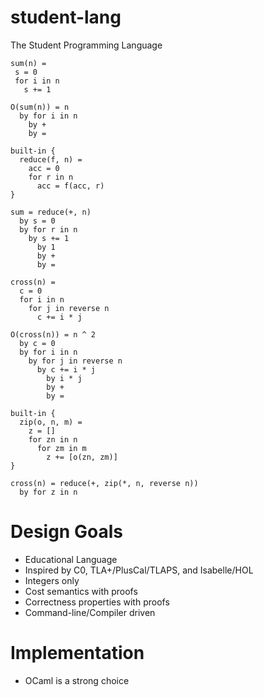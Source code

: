 # student-lang

The Student Programming Language

```
sum(n) =
 s = 0
 for i in n
   s += 1
   
O(sum(n)) = n
  by for i in n
    by +
    by =

built-in {
  reduce(f, n) =
    acc = 0
    for r in n
      acc = f(acc, r)
}

sum = reduce(+, n)
  by s = 0
  by for r in n
    by s += 1
      by 1
      by +
      by =

cross(n) =
  c = 0
  for i in n
    for j in reverse n
      c += i * j

O(cross(n)) = n ^ 2
  by c = 0
  by for i in n 
    by for j in reverse n
      by c += i * j
        by i * j
        by +
        by =
        
built-in {
  zip(o, n, m) =
    z = []
    for zn in n
      for zm in m
        z += [o(zn, zm)]
}

cross(n) = reduce(+, zip(*, n, reverse n))
  by for z in n
```

# Design Goals

- Educational Language
- Inspired by C0, TLA+/PlusCal/TLAPS, and Isabelle/HOL
- Integers only
- Cost semantics with proofs
- Correctness properties with proofs
- Command-line/Compiler driven

# Implementation

- OCaml is a strong choice
